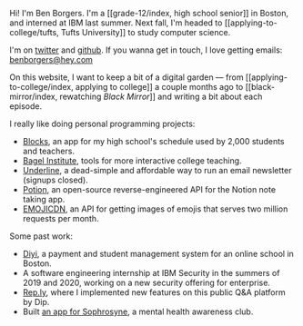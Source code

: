 Hi! I'm Ben Borgers. I'm a [[grade-12/index, high school senior]] in Boston, and interned at IBM last summer. Next fall, I'm headed to [[applying-to-college/tufts, Tufts University]] to study computer science.

I'm on [twitter](https://twitter.com/benborgers) and [github](https://github.com/benborgers). If you wanna get in touch, I love getting emails: benborgers@hey.com

On this website, I want to keep a bit of a digital garden — from [[applying-to-college/index, applying to college]] a couple months ago to [[black-mirror/index, rewatching _Black Mirror_]] and writing a bit about each episode.

I really like doing personal programming projects:

- [Blocks](https://blocks.elk.sh), an app for my high school's schedule used by 2,000 students and teachers.
- [Bagel Institute](https://bagel.institute), tools for more interactive college teaching.
- [Underline](https://underline.email), a dead-simple and affordable way to run an email newsletter (signups closed).
- [Potion](https://github.com/benborgers/potion), an open-source reverse-engineered API for the Notion note taking app.
- [EMOJICDN](https://emojicdn.elk.sh), an API for getting images of emojis that serves two million requests per month.

Some past work:

- [Diyi](https://diyiboston.com), a payment and student management system for an online school in Boston.
- A software engineering internship at IBM Security in the summers of 2019 and 2020, working on a new security offering for enterprise.
- [Rep.ly](https://rep.ly), where I implemented new features on this public Q&A platform by Dip.
- Built [an app for Sophrosyne](https://sophrosyne.now.sh), a mental health awareness club.
